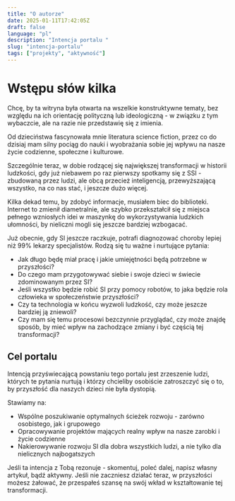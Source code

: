 ```yaml
---
title: "O autorze"
date: 2025-01-11T17:42:05Z
draft: false
language: "pl"
description: "Intencja portalu "
slug: "intencja-portalu"
tags: ["projekty", "aktywność"]
---
```


# Wstępu słów kilka

Chcę, by ta witryna była otwarta na wszelkie konstruktywne tematy, bez względu na ich orientację polityczną lub ideologiczną - w związku z tym wybaczcie, ale na razie nie przedstawię się z imienia.

Od dzieciństwa fascynowała mnie literatura science fiction, przez co do dzisiaj mam silny pociąg do nauki i wyobrażania sobie jej wpływu na nasze życie codzienne, społeczne i kulturowe. 

Szczególnie teraz, w dobie rodzącej się największej transformacji w historii ludzkości, gdy już niebawem po raz pierwszy spotkamy się z SSI - zbudowaną przez ludzi, ale obcą przecież inteligencją, przewyższającą wszystko, na co nas stać, i jeszcze dużo więcej.

Kilka dekad temu, by zdobyć informacje, musiałem biec do biblioteki. Internet to zmienił diametralnie, ale szybko przekształcił się z miejsca pełnego wzniosłych idei w maszynkę do wykorzystywania ludzkich ułomności, by nieliczni mogli się jeszcze bardziej wzbogacać.

Już obecnie, gdy SI jeszcze raczkuje, potrafi diagnozować choroby lepiej niż 99% lekarzy specjalistów. Rodzą się tu ważne i nurtujące pytania:

* Jak długo będę miał pracę i jakie umiejętności będą potrzebne w przyszłości?
* Do czego mam przygotowywać siebie i swoje dzieci w świecie zdominowanym przez SI?
* Jeśli wszystko będzie robić SI przy pomocy robotów, to jaka będzie rola człowieka w społeczeństwie przyszłości?
* Czy ta technologia w końcu wyzwoli ludzkość, czy może jeszcze bardziej ją zniewoli?
* Czy mam się temu procesowi bezczynnie przyglądać, czy może znajdę sposób, by mieć wpływ na zachodzące zmiany i być częścią tej transformacji?

## Cel portalu

Intencją przyświecającą powstaniu tego portalu jest zrzeszenie ludzi, których te pytania nurtują i którzy chcieliby osobiście zatroszczyć się o to, by przyszłość dla naszych dzieci nie była dystopią.

Stawiamy na:
* Wspólne poszukiwanie optymalnych ścieżek rozwoju - zarówno osobistego, jak i grupowego
* Opracowywanie projektów mających realny wpływ na nasze zarobki i życie codzienne
* Nakierowywanie rozwoju SI dla dobra wszystkich ludzi, a nie tylko dla nielicznych najbogatszych

Jeśli ta intencja z Tobą rezonuje - skomentuj, poleć dalej, napisz własny artykuł, bądź aktywny. Jeśli nie zaczniesz działać teraz, w przyszłości możesz żałować, że przespałeś szansę na swój wkład w kształtowanie tej transformacji.